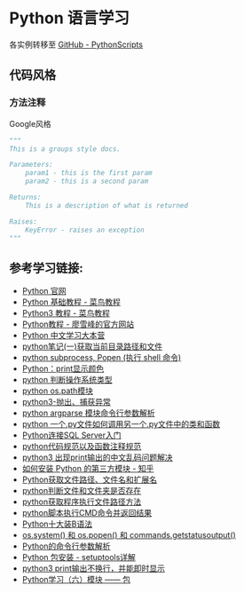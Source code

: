 # Python 语言学习

各实例转移至 [GitHub - PythonScripts](https://github.com/YellowTulipShow/PythonScripts)

## 代码风格

### 方法注释

Google风格
```python
"""
This is a groups style docs.

Parameters:
    param1 - this is the first param
    param2 - this is a second param

Returns:
    This is a description of what is returned

Raises:
    KeyError - raises an exception
"""
```

## 参考学习链接:
* [Python 官网](https://www.python.org/)
* [Python 基础教程 - 菜鸟教程](http://www.runoob.com/python/python-tutorial.html)
* [Python3 教程 - 菜鸟教程](http://www.runoob.com/python3/python3-tutorial.html)
* [Python教程 - 廖雪峰的官方网站](https://www.liaoxuefeng.com/wiki/0014316089557264a6b348958f449949df42a6d3a2e542c000)
* [Python 中文学习大本营](http://www.pythondoc.com/)
* [python笔记(一)获取当前目录路径和文件](https://www.cnblogs.com/Jomini/p/8636129.html)
* [python subprocess, Popen (执行 shell 命令)](http://www.cnblogs.com/nerrissa/articles/5784746.html)
* [Python：print显示颜色](http://www.cnblogs.com/ping-y/p/5897018.html)
* [python 判断操作系统类型](https://www.cnblogs.com/snow-backup/p/4151276.html)
* [python os.path模块](https://www.cnblogs.com/dkblog/archive/2011/03/25/1995537.html)
* [python3-抛出、捕获异常](https://blog.csdn.net/qq_33961117/article/details/82108271)
* [python argparse 模块命令行参数解析](https://blog.csdn.net/huangfei711/article/details/80325946)
* [python 一个.py文件如何调用另一个.py文件中的类和函数](https://blog.csdn.net/winycg/article/details/78512300)
* [Python连接SQL Server入门](https://blog.csdn.net/chroming/article/details/51541959)
* [python代码规范以及函数注释规范](https://www.cnblogs.com/19921019yy/p/8024731.html)
* [python3 出现print输出的中文乱码问题解决](https://blog.csdn.net/butailengmu/article/details/78479505)
* [如何安装 Python 的第三方模块 - 知乎](https://zhuanlan.zhihu.com/p/20760860)
* [Python获取文件路径、文件名和扩展名](https://blog.csdn.net/lilongsy/article/details/99853925)
* [python判断文件和文件夹是否存在](https://blog.csdn.net/samxx8/article/details/6284960)
* [python获取程序执行文件路径方法](https://blog.csdn.net/py_tester/article/details/78954034)
* [python脚本执行CMD命令并返回结果](https://blog.csdn.net/xgh1951/article/details/85244272)
* [Python十大装B语法](https://blog.csdn.net/xufive/article/details/102856921)
* [os.system() 和 os.popen() 和 commands.getstatusoutput()](https://www.cnblogs.com/jefree/p/4461979.html)
* [Python的命令行参数解析](https://blog.csdn.net/quincuntial/article/details/77963301)
* [Python 包安装 - setuptools详解](https://www.jianshu.com/p/ea9973091fdf)
* [python3 print输出不换行，并能即时显示](https://blog.csdn.net/sinat_29046147/article/details/81539423)
* [Python学习（六）模块 —— 包](https://www.cnblogs.com/feeland/p/4401758.html)
